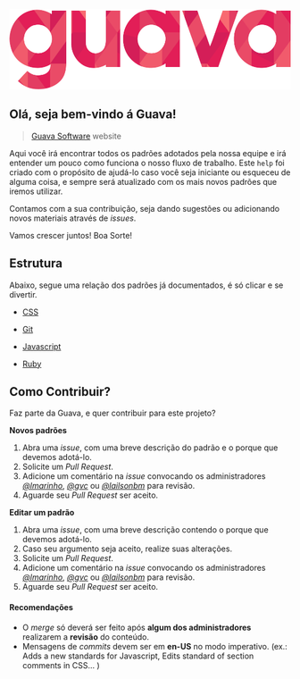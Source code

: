 ![Logo Guava](logo-guava.png "Guava")

## Olá, seja bem-vindo á Guava!

> [Guava Software](http://guava.com.br) website

Aqui você irá encontrar todos os padrões adotados pela nossa equipe e irá entender um pouco como funciona o nosso fluxo de trabalho.
Este `help` foi criado com o propósito de ajudá-lo caso você seja iniciante ou esqueceu de alguma coisa, e sempre será atualizado com os mais novos padrões que iremos utilizar.

Contamos com a sua contribuição, seja dando sugestões ou adicionando novos materiais através de _issues_.

Vamos crescer juntos! Boa Sorte!


## Estrutura

Abaixo, segue uma relação dos padrões já documentados, é só clicar e se divertir.

- [CSS](https://github.com/guava/standards/blob/master/css.md)

- [Git](https://github.com/guava/standards/blob/master/git.md)

- [Javascript](https://github.com/guava/standards/blob/master/javascript.md)

- [Ruby](https://github.com/guava/standards/blob/master/ruby.md)


## Como Contribuir?

Faz parte da Guava, e quer contribuir para este projeto?

**Novos padrões**

1. Abra uma _issue_, com uma breve descrição do padrão e o porque que devemos adotá-lo.
2. Solicite um _Pull Request_.
3. Adicione um comentário na _issue_ convocando os administradores [_@lmarinho_](https://github.com/lmarinho), [_@gvc_](https://github.com/gvc) ou [_@lailsonbm_](https://github.com/lailsonbm) para revisão.
4. Aguarde seu _Pull Request_ ser aceito.

**Editar um padrão**

1. Abra uma _issue_, com uma breve descrição contendo o porque que devemos adotá-lo.
2. Caso seu argumento seja aceito, realize suas alterações.
3. Solicite um _Pull Request_.
4. Adicione um comentário na _issue_ convocando os administradores [_@lmarinho_](https://github.com/lmarinho), [_@gvc_](https://github.com/gvc) ou [_@lailsonbm_](https://github.com/lailsonbm) para revisão.
5. Aguarde seu _Pull Request_ ser aceito.

#### Recomendações

- O _merge_ só deverá ser feito após **algum dos administradores** realizarem a **revisão** do conteúdo.
- Mensagens de _commits_ devem ser em **en-US** no modo imperativo. (ex.: Adds a new standards for Javascript, Edits standard of section comments in CSS... )
